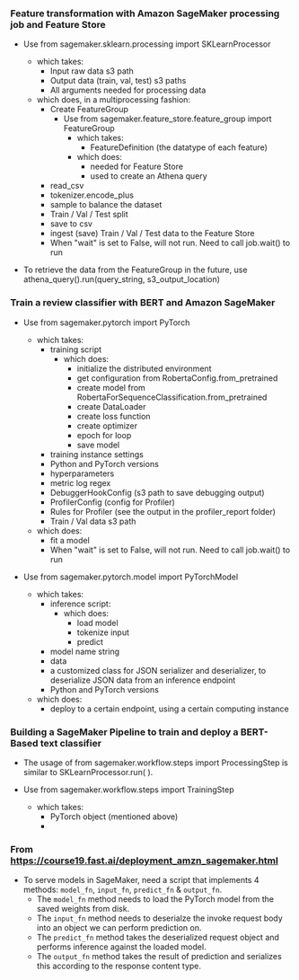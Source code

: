 ### Feature transformation with Amazon SageMaker processing job and Feature Store

- Use from sagemaker.sklearn.processing import SKLearnProcessor
    - which takes:
        - Input raw data s3 path
        - Output data (train, val, test) s3 paths
        - All arguments needed for processing data
    - which does, in a multiprocessing fashion:
        - Create FeatureGroup
            - Use from sagemaker.feature_store.feature_group import FeatureGroup
                - which takes:
                    - FeatureDefinition (the datatype of each feature)
                - which does:
                    - needed for Feature Store
                    - used to create an Athena query
        - read_csv
        - tokenizer.encode_plus
        - sample to balance the dataset
        - Train / Val / Test split
        - save to csv
        - ingest (save) Train / Val / Test data to the Feature Store
        - When "wait" is set to False, will not run. Need to call job.wait() to run

- To retrieve the data from the FeatureGroup in the future, use athena_query().run(query_string, s3_output_location)

### Train a review classifier with BERT and Amazon SageMaker

- Use from sagemaker.pytorch import PyTorch
    - which takes:
        - training script
            - which does:
                - initialize the distributed environment
                - get configuration from RobertaConfig.from_pretrained
                - create model from RobertaForSequenceClassification.from_pretrained
                - create DataLoader
                - create loss function
                - create optimizer
                - epoch for loop
                - save model
        - training instance settings
        - Python and PyTorch versions
        - hyperparameters
        - metric log regex
        - DebuggerHookConfig (s3 path to save debugging output)
        - ProfilerConfig (config for Profiler)
        - Rules for Profiler (see the output in the profiler_report folder)
        - Train / Val data s3 path
    - which does:
        - fit a model
        - When "wait" is set to False, will not run. Need to call job.wait() to run

- Use from sagemaker.pytorch.model import PyTorchModel
    - which takes:
        - inference script:
            - which does:
                - load model
                - tokenize input
                - predict 
        - model name string
        - data
        - a customized class for JSON serializer and deserializer, to deserialize JSON data from an inference endpoint
        - Python and PyTorch versions
    - which does:
        - deploy to a certain endpoint, using a certain computing instance

### Building a SageMaker Pipeline to train and deploy a BERT-Based text classifier

- The usage of from sagemaker.workflow.steps import ProcessingStep is similar to SKLearnProcessor.run( ).

- Use from sagemaker.workflow.steps import TrainingStep
    - which takes:
        - PyTorch object (mentioned above)
        - 

       



### From https://course19.fast.ai/deployment_amzn_sagemaker.html

- To serve models in SageMaker, need a script that implements 4 methods: `model_fn`, `input_fn`, `predict_fn` & `output_fn`.
    - The `model_fn` method needs to load the PyTorch model from the saved weights from disk.
    - The `input_fn` method needs to deserialze the invoke request body into an object we can perform prediction on.
    - The `predict_fn` method takes the deserialized request object and performs inference against the loaded model.
    - The `output_fn` method takes the result of prediction and serializes this according to the response content type.
